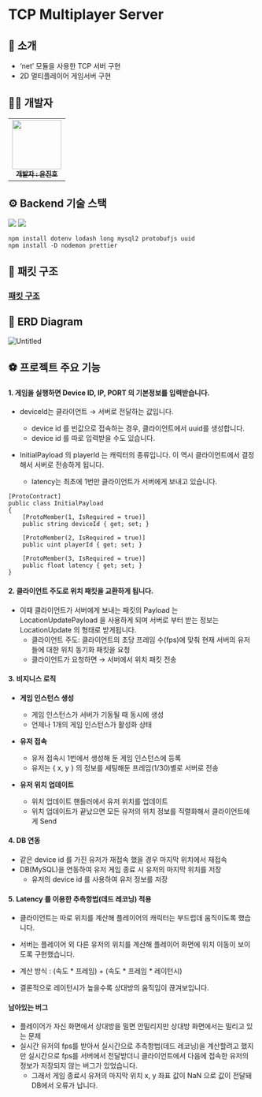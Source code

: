 # TCP Multiplayer Server

## 👋 소개

- ‘net’ 모듈을 사용한 TCP 서버 구현
- 2D 멀티플레이어 게임서버 구현

## 👩‍💻 개발자

<table>
  <tbody>
    <tr>
      <td align="center"><a href="https://github.com/KR-EGOIST"><img src="https://avatars.githubusercontent.com/u/54177070?v=4" width="100px;" alt=""/><br /><sub><b> 개발자 : 윤진호 </b></sub></a><br /></td>
      </tr>
  </tbody>
</table>

## ⚙️ Backend 기술 스택

<img src="https://img.shields.io/badge/node.js-339933?style=for-the-badge&logo=Node.js&logoColor=white">
<img src="https://img.shields.io/badge/mysql-4479A1?style=for-the-badge&logo=mysql&logoColor=white">

```
npm install dotenv lodash long mysql2 protobufjs uuid
npm install -D nodemon prettier
```

## 📄 패킷 구조

### [패킷 구조](https://industrious-lasagna-717.notion.site/Node-js-5f01dba6de4646ac8f31d6d95d55cb6c?pvs=4)

## 📃 ERD Diagram

![Untitled](https://github.com/KR-EGOIST/tcp-multiplayer-server/assets/54177070/7130d297-d2dd-4977-a91d-20d75ccb71dc)

## ⚽ 프로젝트 주요 기능

#### 1. **게임을 실행하면 Device ID, IP, PORT 의 기본정보를 입력받습니다.**
  - deviceId는 클라이언트 → 서버로 전달하는 값입니다.
    - device id 를 빈값으로 접속하는 경우, 클라이언트에서 uuid를 생성합니다.
    - device id 를 따로 입력받을 수도 있습니다.

  - InitialPayload 의 playerId 는 캐릭터의 종류입니다. 이 역시 클라이언트에서 결정해서 서버로 전송하게 됩니다.
    - latency는 최초에 1번만 클라이언트가 서버에게 보내고 있습니다.
   
```
[ProtoContract]
public class InitialPayload
{
    [ProtoMember(1, IsRequired = true)]
    public string deviceId { get; set; }

    [ProtoMember(2, IsRequired = true)]
    public uint playerId { get; set; }
    
    [ProtoMember(3, IsRequired = true)]
    public float latency { get; set; }
}
```

#### 2. **클라이언트 주도로 위치 패킷을 교환하게 됩니다.**
  - 이때 클라이언트가 서버에게 보내는 패킷의 Payload 는 LocationUpdatePayload 을 사용하게 되며 서버로 부터 받는 정보는 LocationUpdate 의 형태로 받게됩니다.
    - 클라이언트 주도: 클라이언트의 초당 프레임 수(fps)에 맞춰 현재 서버의 유저들에 대한 위치 동기화 패킷을 요청
    - 클라이언트가 요청하면 → 서버에서 위치 패킷 전송

#### 3. **비지니스 로직**
  - **게임 인스턴스 생성**
    - 게임 인스턴스가 서버가 기동될 때 동시에 생성
    - 언제나 1개의 게임 인스턴스가 활성화 상태
   
  - **유저 접속**
    - 유저 접속시 1번에서 생성해 둔 게임 인스턴스에 등록
    - 유저는 { x, y } 의 정보를 세팅해둔 프레임(1/30)별로 서버로 전송
   
  - **유저 위치 업데이트**
    - 위치 업데이트 핸들러에서 유저 위치를 업데이트
    - 위치 업데이트가 끝났으면 모든 유저의 위치 정보를 직렬화해서 클라이언트에게 Send
   
#### 4. **DB 연동**
  - 같은 device id 를 가진 유저가 재접속 했을 경우 마지막 위치에서 재접속
  - DB(MySQL)을 연동하여 유저 게임 종료 시 유저의 마지막 위치를 저장
    - 유저의 device id 를 사용하여 유저 정보를 저장
   
#### 5. **Latency 를 이용한 추측항법(데드 레코닝) 적용**
  - 클라이언트는 따로 위치를 계산해 플레이어의 캐릭터는 부드럽데 움직이도록 했습니다.
  - 서버는 플레이어 외 다른 유저의 위치를 계산해 플레이어 화면에 위치 이동이 보이도록 구현했습니다.
  - 계산 방식 : (속도 * 프레임) + (속도 * 프레임 * 레이턴시)

  - 결론적으로 레이턴시가 높을수록 상대방의 움직임이 끊겨보입니다.

#### 남아있는 버그
  - 플레이어가 자신 화면에서 상대방을 밀면 안밀리지만 상대방 화면에서는 밀리고 있는 문제
  - 실시간 유저의 fps를 받아서 실시간으로 추측항법(데드 레코닝)을 계산할려고 했지만 실시간으로 fps를 서버에서 전달받더니 클라이언트에서 다음에 접속한 유저의 정보가 저장되지 않는 버그가 있었습니다.
    - 그래서 게임 종료시 유저의 마지막 위치 x, y 좌표 값이 NaN 으로 값이 전달돼 DB에서 오류가 납니다.
